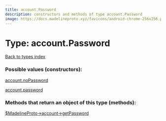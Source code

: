 ```yaml
---
title: account.Password
description: constructors and methods of type account.Password
image: https://docs.madelineproto.xyz/favicons/android-chrome-256x256.png
---
```

# Type: account.Password  
[Back to types index](index.md)



### Possible values (constructors):

[account.noPassword](../constructors/account.noPassword.md)  

[account.password](../constructors/account.password.md)  



### Methods that return an object of this type (methods):

[$MadelineProto->account->getPassword](../methods/account.getPassword.md)  



